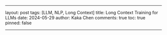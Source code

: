 ---

layout: post
tags: [LLM, NLP, Long Context]
title: Long Context Training for LLMs
date: 2024-05-29
author: Kaka Chen
comments: true
toc: true
pinned: false

---